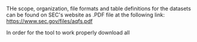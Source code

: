 THe scope, organization, file formats and table definitions for the datasets can be found on SEC's website as .PDF file at the following link: https://www.sec.gov/files/aqfs.pdf

In order for the tool to work properly download all 
